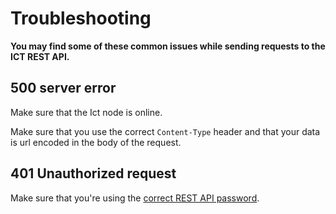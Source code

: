 # Troubleshooting

**You may find some of these common issues while sending requests to the ICT REST API.**

## 500 server error

Make sure that the Ict node is online.

Make sure that you use the correct `Content-Type` header and that your data is url encoded in the body of the request.

## 401 Unauthorized request

Make sure that you're using the [correct REST API password](../how-to-guides/interact-with-ict.md).

